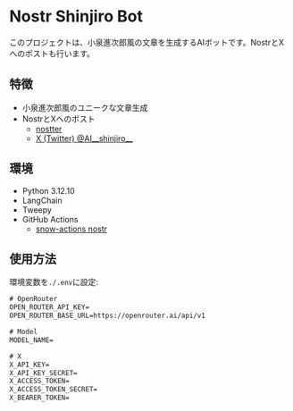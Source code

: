 # Nostr Shinjiro Bot

このプロジェクトは、小泉進次郎風の文章を生成するAIボットです。NostrとXへのポストも行います。

## 特徴

- 小泉進次郎風のユニークな文章生成
- NostrとXへのポスト
  - [nostter](https://nostter.app/shinjiro_bot@hikaelis.github.io)
  - [X (Twitter) @AI__shinjiro__](https://x.com/AI__shinjiro__)

## 環境

- Python 3.12.10
- LangChain
- Tweepy
- GitHub Actions
  - [snow-actions
nostr](https://github.com/snow-actions/nostr)

## 使用方法

環境変数を`./.env`に設定:

   ```txt
   # OpenRouter
   OPEN_ROUTER_API_KEY=
   OPEN_ROUTER_BASE_URL=https://openrouter.ai/api/v1

   # Model
   MODEL_NAME=

   # X
   X_API_KEY=
   X_API_KEY_SECRET=
   X_ACCESS_TOKEN=
   X_ACCESS_TOKEN_SECRET=
   X_BEARER_TOKEN=
   ```
